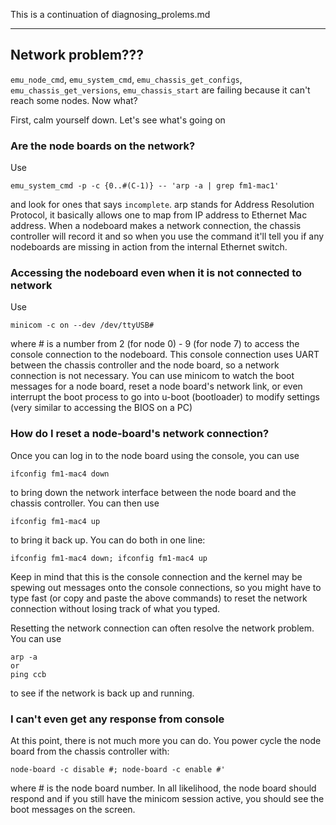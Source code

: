 This is a continuation of diagnosing_prolems.md

***

## Network problem???

`emu_node_cmd`, `emu_system_cmd`, `emu_chassis_get_configs`, `emu_chassis_get_versions`, `emu_chassis_start` are failing because it can't reach some nodes.  Now what?

First, calm yourself down.  Let's see what's going on

### Are the node boards on the network?
Use 
```
emu_system_cmd -p -c {0..#(C-1)} -- 'arp -a | grep fm1-mac1'
```
and look for ones that says `incomplete`.  arp stands for Address Resolution Protocol, it basically allows one to map from IP address to Ethernet Mac address.  When a nodeboard makes a network connection, the chassis controller will record it and so when you use the command it'll tell you if any nodeboards are missing in action from the internal Ethernet switch.

### Accessing the nodeboard even when it is not connected to network
Use
```
minicom -c on --dev /dev/ttyUSB#
```
where # is a number from 2 (for node 0) - 9 (for node 7) to access the console connection to the nodeboard.  This console connection uses UART between the chassis controller and the node board, so a network connection is not necessary.  You can use minicom to watch the boot messages for a node board, reset a node board's network link, or even interrupt the boot process to go into u-boot (bootloader) to modify settings (very similar to accessing the BIOS on a PC)

### How do I reset a node-board's network connection?
Once you can log in to the node board using the console, you can use
```
ifconfig fm1-mac4 down
```
to bring down the network interface between the node board and the chassis controller.  You can then use
```
ifconfig fm1-mac4 up
```
to bring it back up.  You can do both in one line:
```
ifconfig fm1-mac4 down; ifconfig fm1-mac4 up
```
Keep in mind that this is the console connection and the kernel may be spewing out messages onto the console connections, so you might have to type fast (or copy and paste the above commands) to reset the network connection without losing track of what you typed.

Resetting the network connection can often resolve the network problem.  You can use
```
arp -a
or
ping ccb
```
to see if the network is back up and running.

### I can't even get any response from console
At this point, there is not much more you can do.  You power cycle the node board from the chassis controller with:
```
node-board -c disable #; node-board -c enable #'
```
where # is the node board number.  In all likelihood, the node board should respond and if you still have the minicom session active, you should see the boot messages on the screen.
